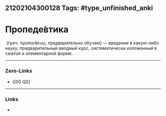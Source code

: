 21202104300128
Tags: #type_unfinished_anki
---
# Пропеде́втика

 (греч. προπαιδέυω, предварительно обучаю) — введение в какую-либо науку, предварительный вводный курс, систематически изложенный в сжатой и элементарной форме.

---
### Zero-Links
- [[00 QI]]
---
### Links
-